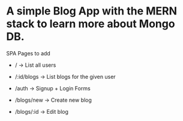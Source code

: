 # A simple Blog App with the MERN stack to learn more about Mongo DB.

SPA Pages to add

- / -> List all users

- /:id/blogs -> List blogs for the given user

- /auth -> Signup + Login Forms

- /blogs/new -> Create new blog

- /blogs/:id -> Edit blog
